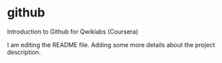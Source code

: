 # github
Introduction to Github for Qwiklabs (Coursera)

I am editing the README file. Adding some more details about the project description.

